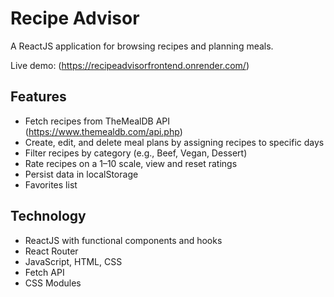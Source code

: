 # Recipe Advisor

A ReactJS application for browsing recipes and planning meals.

Live demo: (https://recipeadvisorfrontend.onrender.com/)

## Features

- Fetch recipes from TheMealDB API (https://www.themealdb.com/api.php)
- Create, edit, and delete meal plans by assigning recipes to specific days
- Filter recipes by category (e.g., Beef, Vegan, Dessert)
- Rate recipes on a 1–10 scale, view and reset ratings
- Persist data in localStorage
- Favorites list

## Technology

- ReactJS with functional components and hooks
- React Router
- JavaScript, HTML, CSS
- Fetch API
- CSS Modules




